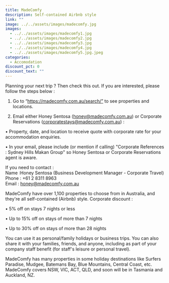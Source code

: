 ```yaml
---
title: MadeComfy
description: Self-contained Airbnb style
link: ""
image: ../../assets/images/madecomfy.jpg
images:
  - ../../assets/images/madecomfy1.jpg
  - ../../assets/images/madecomfy2.jpg
  - ../../assets/images/madecomfy3.jpg
  - ../../assets/images/madecomfy4.jpg
  - ../../assets/images/madecomfy5.jpg.jpeg
categories:
  - Accomodation
discount_pct: 0
discount_text: ""
---
```

Planning your next trip ? Then check this out. If you are interested, please follow the steps below :

1)	Go to “https://madecomfy.com.au/search/” to see properties and locations. 

2)	Email either Honey Sentosa (honey@madecomfy.com.au) or Corporate Reservations (corporatestays@madecomfy.com.au) :

• Property, date, and location to receive quote with corporate rate for your accommodation enquiries. 

• In your email, please include (or mention if calling) "Corporate References : Sydney Hills Makan Group" so Honey Sentosa or Corporate Reservations agent is aware. 

If you need to contact :\
Name :Honey Sentosa (Business Development Manager - Corporate Travel)\
Phone : +61 2 8311 8963\
Email : honey@madecomfy.com.au

MadeComfy have over 1,100 properties to choose from in Australia, and they're all self-contained (Airbnb) style. Corporate discount :

• 5% off on stays 7 nights or less

• Up to 15% off on stays of more than 7 nights 

• Up to 30% off on stays of more than 28 nights 

You can use it as personal/family holidays or business trips. You can also share it with your families, friends, and anyone, including as part of your company staff benefit (for staff's leisure or personal travel). 

MadeComfy has many properties in some holiday destinations like Surfers Paradise, Mudgee, Batemans Bay, Blue Mountains, Central Coast, etc. MadeComfy covers NSW, VIC, ACT, QLD, and soon will be in Tasmania and Auckland, NZ.
